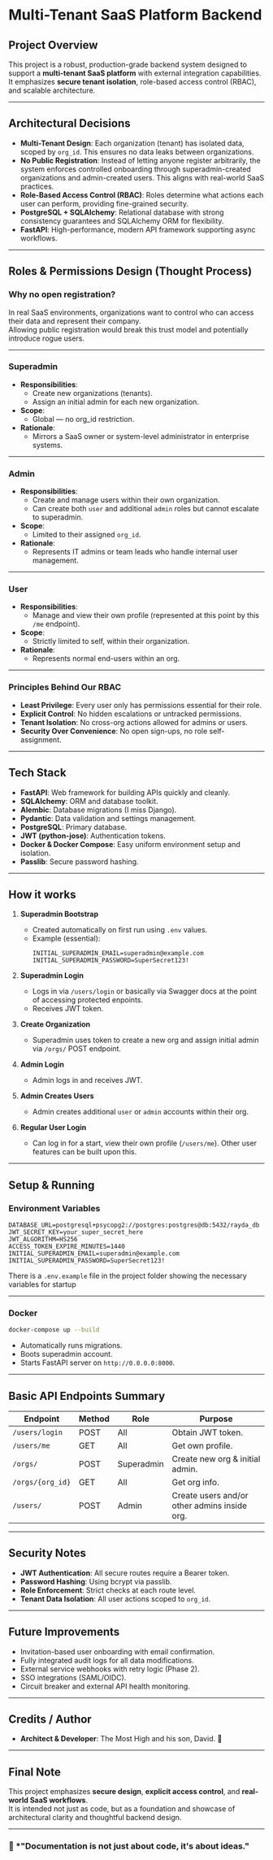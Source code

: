 # Multi-Tenant SaaS Platform Backend

## Project Overview

This project is a robust, production-grade backend system designed to support a **multi-tenant SaaS platform** with external integration capabilities.  
It emphasizes **secure tenant isolation**, role-based access control (RBAC), and scalable architecture.  

---

## Architectural Decisions

- **Multi-Tenant Design**: Each organization (tenant) has isolated data, scoped by `org_id`. This ensures no data leaks between organizations.
- **No Public Registration**: Instead of letting anyone register arbitrarily, the system enforces controlled onboarding through superadmin-created organizations and admin-created users. This aligns with real-world SaaS practices.
- **Role-Based Access Control (RBAC)**: Roles determine what actions each user can perform, providing fine-grained security.
- **PostgreSQL + SQLAlchemy**: Relational database with strong consistency guarantees and SQLAlchemy ORM for flexibility.
- **FastAPI**: High-performance, modern API framework supporting async workflows.

---

## Roles & Permissions Design (Thought Process)

### Why no open registration?

In real SaaS environments, organizations want to control who can access their data and represent their company.  
Allowing public registration would break this trust model and potentially introduce rogue users.

---

### **Superadmin**

- **Responsibilities**:
  - Create new organizations (tenants).
  - Assign an initial admin for each new organization.
- **Scope**:
  - Global — no org_id restriction.
- **Rationale**:
  - Mirrors a SaaS owner or system-level administrator in enterprise systems.

---

### **Admin**

- **Responsibilities**:
  - Create and manage users within their own organization.
  - Can create both `user` and additional `admin` roles but cannot escalate to superadmin.
- **Scope**:
  - Limited to their assigned `org_id`.
- **Rationale**:
  - Represents IT admins or team leads who handle internal user management.

---

### **User**

- **Responsibilities**:
  - Manage and view their own profile (represented at this point by this `/me` endpoint).
- **Scope**:
  - Strictly limited to self, within their organization.
- **Rationale**:
  - Represents normal end-users within an org.

---

### Principles Behind Our RBAC

- **Least Privilege**: Every user only has permissions essential for their role.
- **Explicit Control**: No hidden escalations or untracked permissions.
- **Tenant Isolation**: No cross-org actions allowed for admins or users.
- **Security Over Convenience**: No open sign-ups, no role self-assignment.

---

## Tech Stack

- **FastAPI**: Web framework for building APIs quickly and cleanly.
- **SQLAlchemy**: ORM and database toolkit.
- **Alembic**: Database migrations (I miss Django).
- **Pydantic**: Data validation and settings management.
- **PostgreSQL**: Primary database.
- **JWT (python-jose)**: Authentication tokens.
- **Docker & Docker Compose**: Easy uniform environment setup and isolation.
- **Passlib**: Secure password hashing.

---

## How it works

1. **Superadmin Bootstrap**
   - Created automatically on first run using `.env` values.
   - Example (essential):
     ```
     INITIAL_SUPERADMIN_EMAIL=superadmin@example.com
     INITIAL_SUPERADMIN_PASSWORD=SuperSecret123!
     ```

2. **Superadmin Login**
   - Logs in via `/users/login` or basically via Swagger docs at the point of accessing protected enpoints.
   - Receives JWT token.

3. **Create Organization**
   - Superadmin uses token to create a new org and assign initial admin via `/orgs/` POST endpoint.

4. **Admin Login**
   - Admin logs in and receives JWT.

5. **Admin Creates Users**
   - Admin creates additional `user` or `admin` accounts within their org.

6. **Regular User Login**
   - Can log in for a start, view their own profile (`/users/me`). Other user features can be built upon this.

---

## Setup & Running

### Environment Variables

```
DATABASE_URL=postgresql+psycopg2://postgres:postgres@db:5432/rayda_db
JWT_SECRET_KEY=your_super_secret_here
JWT_ALGORITHM=HS256
ACCESS_TOKEN_EXPIRE_MINUTES=1440
INITIAL_SUPERADMIN_EMAIL=superadmin@example.com
INITIAL_SUPERADMIN_PASSWORD=SuperSecret123!
```

There is a `.env.example` file in the project folder showing the necessary variables for startup

---

### Docker

```bash
docker-compose up --build
```

- Automatically runs migrations.
- Boots superadmin account.
- Starts FastAPI server on `http://0.0.0.0:8000`.

---

## Basic API Endpoints Summary

| Endpoint                      | Method | Role            | Purpose                                      |
|-------------------------------|---------|----------------|----------------------------------------------|
| `/users/login`                | POST    | All            | Obtain JWT token.                            |
| `/users/me`                   | GET     | All            | Get own profile.                             |
| `/orgs/`                      | POST    | Superadmin | Create new org & initial admin.              |
| `/orgs/{org_id}`             | GET     | All            | Get org info.                                |
| `/users/`                    | POST    | Admin        | Create users and/or other admins inside org. |

---

## Security Notes

- **JWT Authentication**: All secure routes require a Bearer token.
- **Password Hashing**: Using bcrypt via passlib.
- **Role Enforcement**: Strict checks at each route level.
- **Tenant Data Isolation**: All user actions scoped to `org_id`.

---

## Future Improvements

- Invitation-based user onboarding with email confirmation.
- Fully integrated audit logs for all data modifications.
- External service webhooks with retry logic (Phase 2).
- SSO integrations (SAML/OIDC).
- Circuit breaker and external API health monitoring.

---

## Credits / Author

- **Architect & Developer**: The Most High and his son, David. 🚀

---

## Final Note

This project emphasizes **secure design**, **explicit access control**, and **real-world SaaS workflows**.  
It is intended not just as code, but as a foundation and showcase of architectural clarity and thoughtful backend design.

---

### 💬 *"Documentation is not just about code, it's about ideas."